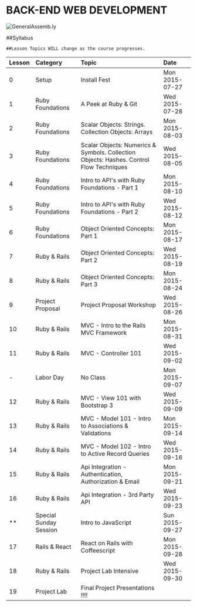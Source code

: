 BACK-END WEB DEVELOPMENT
============================

![GeneralAssemb.ly](https://github.com/generalassembly/ga-ruby-on-rails-for-devs/raw/master/images/ga.png "GeneralAssemb.ly")


##Syllabus

	##Lesson Topics WILL change as the course progresses.

| Lesson  | Category| Topic| Date|
| ------------- |:--------------------------------------------------|:-------------------------------|:-------------------|
| 0 | Setup |Install Fest | Mon 2015-07-27 |
| 1 | Ruby Foundations | A Peek at Ruby & Git | Wed 2015-07-28 |
| 2 | Ruby Foundations|  Scalar Objects: Strings. Collection Objects: Arrays | Mon 2015-08-03 |
| 3 | Ruby Foundations| Scalar Objects: Numerics & Symbols. Collection Objects: Hashes. Control Flow Techniques| Wed 2015-08-05 |
| 4 | Ruby Foundations | Intro to API's with Ruby Foundations - Part 1|   Mon 2015-08-10
| 5 | Ruby Foundations | Intro to API's with Ruby Foundations - Part 2| Wed 2015-08-12 |
| 6 | Ruby Foundations | Object Oriented Concepts: Part 1  | Mon 2015-08-17 |
| 7 | Ruby & Rails | Object Oriented Concepts: Part 2 | Wed 2015-08-19 |
| 8 | Ruby & Rails | Object Oriented Concepts: Part 3 | Mon 2015-08-24|
| 9 | Project Proposal| Project Proposal Workshop| Wed 2015-08-26 |
| 10 | Ruby & Rails| MVC - Intro to the Rails MVC Framework |Mon 2015-08-31 |
| 11 | Ruby & Rails| MVC - Controller 101 |Wed 2015-09-02|
| -  | Labor Day | No Class | Mon 2015-09-07 |
| 12 | Ruby & Rails| MVC - View 101 with Bootstrap 3 | Wed 2015-09-09|
| 13 | Ruby & Rails| MVC - Model 101 - Intro to Associations & Validations | Mon 2015-09-14|
| 14 | Ruby & Rails| MVC - Model 102 - Intro to Active Record Queries | Wed 2015-09-16|
| 15 | Ruby & Rails| Api Integration - Authentication, Authorization & Email  |Mon 2015-09-21|
| 16 | Ruby & Rails| Api Integration - 3rd Party API |Wed 2015-09-23|
| ** | Special Sunday Session| Intro to JavaScript |Sun 2015-09-27|
| 17 | Rails & React| React on Rails with Coffeescript  | Mon 2015-09-28|
| 18 | Ruby & Rails| Project Lab Intensive |Wed 2015-09-30|
| 19 | Project Lab | Final Project Presentations !!!!||

